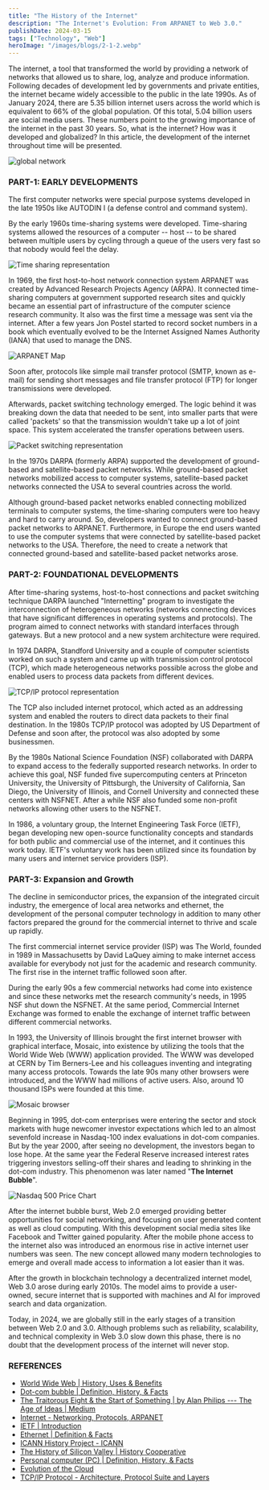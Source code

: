 ```yaml
---
title: "The History of the Internet"
description: "The Internet's Evolution: From ARPANET to Web 3.0."
publishDate: 2024-03-15
tags: ["Technology", "Web"]
heroImage: "/images/blogs/2-1-2.webp"
---
```


The internet, a tool that transformed the world by providing a network of networks that allowed us to share, log, analyze and produce information. Following decades of development led by governments and private entities, the internet became widely accessible to the public in the late 1990s. As of January 2024, there are 5.35 billion internet users across the world which is equivalent to 66% of the global population. Of this total, 5.04 billion users are social media users. These numbers point to the growing importance of the internet in the past 30 years. So, what is the internet? How was it developed and globalized? In this article, the development of the internet throughout time will be presented.

![global network](/images/blogs/2-1.webp)

### PART-1: EARLY DEVELOPMENTS

The first computer networks were special purpose systems developed in the late 1950s like AUTODIN I (a defense control and command system).

By the early 1960s time-sharing systems were developed. Time-sharing systems allowed the resources of a computer -- host -- to be shared between multiple users by cycling through a queue of the users very fast so that nobody would feel the delay.

![Time sharing representation](/images/blogs/2-2.webp)

In 1969, the first host-to-host network connection system ARPANET was created by Advanced Research Projects Agency (ARPA). It connected time-sharing computers at government supported research sites and quickly became an essential part of infrastructure of the computer science research community. It also was the first time a message was sent via the internet. After a few years Jon Postel started to record socket numbers in a book which eventually evolved to be the Internet Assigned Names Authority (IANA) that used to manage the DNS.

![ARPANET Map](/images/blogs/2-3.webp)

Soon after, protocols like simple mail transfer protocol (SMTP, known as e-mail) for sending short messages and file transfer protocol (FTP) for longer transmissions were developed.

Afterwards, packet switching technology emerged. The logic behind it was breaking down the data that needed to be sent, into smaller parts that were called 'packets' so that the transmission wouldn't take up a lot of joint space. This system accelerated the transfer operations between users.

![Packet switching representation](/images/blogs/2-4.webp)

In the 1970s DARPA (formerly ARPA) supported the development of ground-based and satellite-based packet networks. While ground-based packet networks mobilized access to computer systems, satellite-based packet networks connected the USA to several countries across the world.

Although ground-based packet networks enabled connecting mobilized terminals to computer systems, the time-sharing computers were too heavy and hard to carry around. So, developers wanted to connect ground-based packet networks to ARPANET. Furthermore, in Europe the end users wanted to use the computer systems that were connected by satellite-based packet networks to the USA. Therefore, the need to create a network that connected ground-based and satellite-based packet networks arose.

### PART-2: FOUNDATIONAL DEVELOPMENTS

After time-sharing systems, host-to-host connections and packet switching technique DARPA launched "Internetting" program to investigate the interconnection of heterogeneous networks (networks connecting devices that have significant differences in operating systems and protocols). The program aimed to connect networks with standard interfaces through gateways. But a new protocol and a new system architecture were required.

In 1974 DARPA, Standford University and a couple of computer scientists worked on such a system and came up with transmission control protocol (TCP), which made heterogeneous networks possible across the globe and enabled users to process data packets from different devices.

![TCP/IP protocol representation](/images/blogs/2-5.webp)

The TCP also included internet protocol, which acted as an addressing system and enabled the routers to direct data packets to their final destination. In the 1980s TCP/IP protocol was adopted by US Department of Defense and soon after, the protocol was also adopted by some businessmen.

By the 1980s National Science Foundation (NSF) collaborated with DARPA to expand access to the federally supported research networks. In order to achieve this goal, NSF funded five supercomputing centers at Princeton University, the University of Pittsburgh, the University of California, San Diego, the University of Illinois, and Cornell University and connected these centers with NSFNET. After a while NSF also funded some non-profit networks allowing other users to the NSFNET.

In 1986, a voluntary group, the Internet Engineering Task Force (IETF), began developing new open-source functionality concepts and standards for both public and commercial use of the internet, and it continues this work today. IETF's voluntary work has been utilized since its foundation by many users and internet service providers (ISP).

### PART-3: Expansion and Growth

The decline in semiconductor prices, the expansion of the integrated circuit industry, the emergence of local area networks and ethernet, the development of the personal computer technology in addition to many other factors prepared the ground for the commercial internet to thrive and scale up rapidly.

The first commercial internet service provider (ISP) was The World, founded in 1989 in Massachusetts by David LaQuey aiming to make internet access available for everybody not just for the academic and research community. The first rise in the internet traffic followed soon after.

During the early 90s a few commercial networks had come into existence and since these networks met the research community's needs, in 1995 NSF shut down the NSFNET. At the same period, Commercial Internet Exchange was formed to enable the exchange of internet traffic between different commercial networks.

In 1993, the University of Illinois brought the first internet browser with graphical interface, Mosaic, into existence by utilizing the tools that the World Wide Web (WWW) application provided. The WWW was developed at CERN by Tim Berners-Lee and his colleagues inventing and integrating many access protocols. Towards the late 90s many other browsers were introduced, and the WWW had millions of active users. Also, around 10 thousand ISPs were founded at this time.

![Mosaic browser](/images/blogs/2-6.webp)

Beginning in 1995, dot-com enterprises were entering the sector and stock markets with huge newcomer investor expectations which led to an almost sevenfold increase in Nasdaq-100 index evaluations in dot-com companies. But by the year 2000, after seeing no development, the investors began to lose hope. At the same year the Federal Reserve increased interest rates triggering investors selling-off their shares and leading to shrinking in the dot-com industry. This phenomenon was later named "**The Internet Bubble**".

![Nasdaq 500 Price Chart](/images/blogs/2-7.webp)

After the internet bubble burst, Web 2.0 emerged providing better opportunities for social networking, and focusing on user generated content as well as cloud computing. With this development social media sites like Facebook and Twitter gained popularity. After the mobile phone access to the internet also was introduced an enormous rise in active internet user numbers was seen. The new concept allowed many modern technologies to emerge and overall made access to information a lot easier than it was.

After the growth in blockchain technology a decentralized internet model, Web 3.0 arose during early 2010s. The model aims to provide a user-owned, secure internet that is supported with machines and AI for improved search and data organization.

Today, in 2024, we are globally still in the early stages of a transition between Web 2.0 and 3.0. Although problems such as reliability, scalability, and technical complexity in Web 3.0 slow down this phase, there is no doubt that the development process of the internet will never stop.

### REFERENCES

- [World Wide Web | History, Uses & Benefits](https://www.britannica.com/topic/World-Wide-Web)
- [Dot-com bubble | Definition, History, & Facts](https://www.britannica.com/event/dot-com-bubble)
- [The Traitorous Eight & the Start of Something | by Alan Philips --- The Age of Ideas | Medium](https://medium.com/@alan_46156/the-traitorous-eight-the-start-of-something-fd6a5f40a870)
- [Internet - Networking, Protocols, ARPANET](https://www.britannica.com/technology/Internet/Foundation-of-the-Internet)
- [IETF | Introduction](https://www.ietf.org/about/introduction/)
- [Ethernet | Definition & Facts](https://www.britannica.com/technology/Ethernet)
- [ICANN History Project - ICANN](https://www.icann.org/history)
- [The History of Silicon Valley | History Cooperative](https://historycooperative.org/history-of-silicon-valley/)
- [Personal computer (PC) | Definition, History, & Facts](https://www.britannica.com/technology/personal-computer)
- [Evolution of the Cloud](https://www.tomorrowsworldtoday.com/smart-technology/evolution-of-the-cloud/)
- [TCP/IP Protocol - Architecture, Protocol Suite and Layers](https://www.elprocus.com/tcp-ip-protocol-architecture-and-its-layers/)
